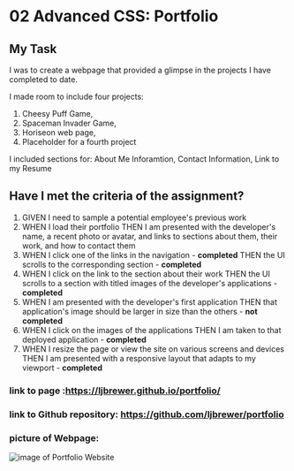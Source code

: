 # 02 Advanced CSS: Portfolio

## My Task

I was to create a webpage that provided a glimpse in the projects I have completed to date.

I made room to include four projects:
   1. Cheesy Puff Game, 
   2. Spaceman Invader Game, 
   3. Horiseon web page, 
   4. Placeholder for a fourth project

I included sections for:
    About Me Inforamtion, 
    Contact Information, 
    Link to my Resume

## Have I met the criteria of the assignment?

1. GIVEN I need to sample a potential employee's previous work
2. WHEN I load their portfolio
    THEN I am presented with the developer's name, a recent photo or avatar, and links to sections about them, their work, and how to contact them
3. WHEN I click one of the links in the navigation - **completed**
    THEN the UI scrolls to the corresponding section - **completed**
4. WHEN I click on the link to the section about their work
    THEN the UI scrolls to a section with titled images of the developer's applications - **completed**
5. WHEN I am presented with the developer's first application
    THEN that application's image should be larger in size than the others - **not completed**
6. WHEN I click on the images of the applications
    THEN I am taken to that deployed application - **completed**
7. WHEN I resize the page or view the site on various screens and devices
    THEN I am presented with a responsive layout that adapts to my viewport - **completed**

### link to page :https://ljbrewer.github.io/portfolio/
### link to Github repository:  https://github.com/ljbrewer/portfolio

### picture of Webpage:
![image of Portfolio Website](https://ljbrewer.github.io/portfolio/assets/images/portfoliopage.png)
